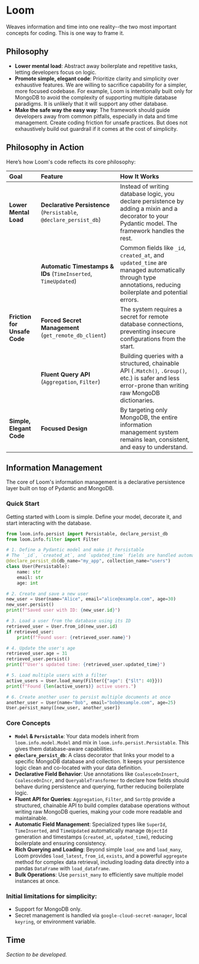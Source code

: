 # Loom

Weaves information and time into one reality--the two most important concepts for coding.  This is one way to frame it.

## Philosophy

-   **Lower mental load**: Abstract away boilerplate and repetitive tasks, letting developers focus on logic.
-   **Promote simple, elegant code**: Prioritize clarity and simplicity over exhaustive features. We are willing to sacrifice capability for a simpler, more focused codebase. For example, Loom is intentionally built only for MongoDB to avoid the complexity of supporting multiple database paradigms.  It is unlikely that it will support any other database.
-   **Make the safe way the easy way**: The framework should guide developers away from common pitfalls, especially in data and time management.  Create coding friction for unsafe practices. But does not exhaustively build out guardrail if it comes at the cost of simplicity.

## Philosophy in Action

Here’s how Loom's code reflects its core philosophy:

| Goal | Feature | How It Works |
| :--- | :--- | :--- |
| **Lower Mental Load** | **Declarative Persistence** (`Persistable`, `@declare_persist_db`) | Instead of writing database logic, you declare persistence by adding a mixin and a decorator to your Pydantic model. The framework handles the rest. |
| | **Automatic Timestamps & IDs** (`TimeInserted`, `TimeUpdated`) | Common fields like `_id`, `created_at`, and `updated_time` are managed automatically through type annotations, reducing boilerplate and potential errors. |
| **Friction for Unsafe Code** | **Forced Secret Management** (`get_remote_db_client`) | The system requires a secret for remote database connections, preventing insecure configurations from the start. |
| | **Fluent Query API** (`Aggregation`, `Filter`) | Building queries with a structured, chainable API (`.Match()`, `.Group()`, etc.) is safer and less error-prone than writing raw MongoDB dictionaries. |
| **Simple, Elegant Code** | **Focused Design** | By targeting only MongoDB, the entire information management system remains lean, consistent, and easy to understand. |

## Information Management

The core of Loom's information management is a declarative persistence layer built on top of Pydantic and MongoDB.

### Quick Start

Getting started with Loom is simple. Define your model, decorate it, and start interacting with the database.

```python
from loom.info.persist import Persistable, declare_persist_db
from loom.info.filter import Filter

# 1. Define a Pydantic model and make it Persistable
# The `_id`, `created_at`, and `updated_time` fields are handled automatically.
@declare_persist_db(db_name="my_app", collection_name="users")
class User(Persistable):
    name: str
    email: str
    age: int

# 2. Create and save a new user
new_user = User(name="Alice", email="alice@example.com", age=30)
new_user.persist()
print(f"Saved user with ID: {new_user.id}")

# 3. Load a user from the database using its ID
retrieved_user = User.from_id(new_user.id)
if retrieved_user:
    print(f"Found user: {retrieved_user.name}")

# 4. Update the user's age
retrieved_user.age = 31
retrieved_user.persist()
print(f"User's updated time: {retrieved_user.updated_time}")

# 5. Load multiple users with a filter
active_users = User.load_many(Filter({"age": {"$lt": 40}}))
print(f"Found {len(active_users)} active users.")

# 6. Create another user to persist multiple documents at once
another_user = User(name="Bob", email="bob@example.com", age=25)
User.persist_many([new_user, another_user])
```

### Core Concepts

-   **`Model` & `Persistable`**: Your data models inherit from `loom.info.model.Model` and mix in `loom.info.persist.Persistable`. This gives them database-aware capabilities.
-   **`@declare_persist_db`**: A class decorator that links your model to a specific MongoDB database and collection. It keeps your persistence logic clean and co-located with your data definition.
-   **Declarative Field Behavior**: Use annotations like `CoalesceOnInsert`, `CoalesceOnIncr`, and `QueryableTransformer` to declare how fields should behave during persistence and querying, further reducing boilerplate logic.
-   **Fluent API for Queries**: `Aggregation`, `Filter`, and `SortOp` provide a structured, chainable API to build complex database operations without writing raw MongoDB queries, making your code more readable and maintainable.
-   **Automatic Field Management**: Specialized types like `SuperId`, `TimeInserted`, and `TimeUpdated` automatically manage `ObjectId` generation and timestamps (`created_at`, `updated_time`), reducing boilerplate and ensuring consistency.
-   **Rich Querying and Loading**: Beyond simple `load_one` and `load_many`, Loom provides `load_latest`, `from_id`, `exists`, and a powerful `aggregate` method for complex data retrieval, including loading data directly into a pandas `DataFrame` with `load_dataframe`.
-   **Bulk Operations**: Use `persist_many` to efficiently save multiple model instances at once.

### Initial limitations for simplicity:
- Support for MongoDB only.
- Secret management is handled via `google-cloud-secret-manager`, local `keyring`, or environment variable.

## Time

*Section to be developed.*